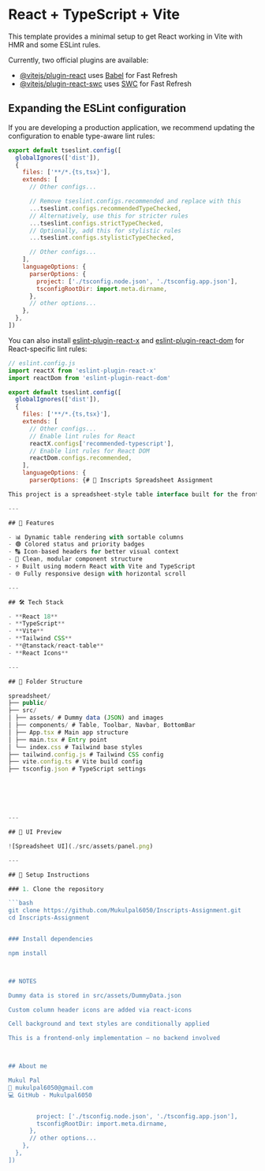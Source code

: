 # React + TypeScript + Vite

This template provides a minimal setup to get React working in Vite with HMR and some ESLint rules.

Currently, two official plugins are available:

- [@vitejs/plugin-react](https://github.com/vitejs/vite-plugin-react/blob/main/packages/plugin-react) uses [Babel](https://babeljs.io/) for Fast Refresh
- [@vitejs/plugin-react-swc](https://github.com/vitejs/vite-plugin-react/blob/main/packages/plugin-react-swc) uses [SWC](https://swc.rs/) for Fast Refresh

## Expanding the ESLint configuration

If you are developing a production application, we recommend updating the configuration to enable type-aware lint rules:

```js
export default tseslint.config([
  globalIgnores(['dist']),
  {
    files: ['**/*.{ts,tsx}'],
    extends: [
      // Other configs...

      // Remove tseslint.configs.recommended and replace with this
      ...tseslint.configs.recommendedTypeChecked,
      // Alternatively, use this for stricter rules
      ...tseslint.configs.strictTypeChecked,
      // Optionally, add this for stylistic rules
      ...tseslint.configs.stylisticTypeChecked,

      // Other configs...
    ],
    languageOptions: {
      parserOptions: {
        project: ['./tsconfig.node.json', './tsconfig.app.json'],
        tsconfigRootDir: import.meta.dirname,
      },
      // other options...
    },
  },
])
```

You can also install [eslint-plugin-react-x](https://github.com/Rel1cx/eslint-react/tree/main/packages/plugins/eslint-plugin-react-x) and [eslint-plugin-react-dom](https://github.com/Rel1cx/eslint-react/tree/main/packages/plugins/eslint-plugin-react-dom) for React-specific lint rules:

```js
// eslint.config.js
import reactX from 'eslint-plugin-react-x'
import reactDom from 'eslint-plugin-react-dom'

export default tseslint.config([
  globalIgnores(['dist']),
  {
    files: ['**/*.{ts,tsx}'],
    extends: [
      // Other configs...
      // Enable lint rules for React
      reactX.configs['recommended-typescript'],
      // Enable lint rules for React DOM
      reactDom.configs.recommended,
    ],
    languageOptions: {
      parserOptions: {# 🧮 Inscripts Spreadsheet Assignment

This project is a spreadsheet-style table interface built for the frontend assignment at **Inscripts (I) Private Limited**. It showcases dynamic data rendering, sorting, and styled table headers and cells using **React**, **TypeScript**, **Tailwind CSS**, and **@tanstack/react-table v8**.

---

## 🚀 Features

- 📊 Dynamic table rendering with sortable columns
- 🟢 Colored status and priority badges
- 🔠 Icon-based headers for better visual context
- 🧠 Clean, modular component structure
- ⚡ Built using modern React with Vite and TypeScript
- 🌐 Fully responsive design with horizontal scroll

---

## 🛠️ Tech Stack

- **React 18**
- **TypeScript**
- **Vite**
- **Tailwind CSS**
- **@tanstack/react-table**
- **React Icons**

---

## 📁 Folder Structure

spreadsheet/
├── public/
├── src/
│ ├── assets/ # Dummy data (JSON) and images
│ ├── components/ # Table, Toolbar, Navbar, BottomBar
│ ├── App.tsx # Main app structure
│ ├── main.tsx # Entry point
│ └── index.css # Tailwind base styles
├── tailwind.config.js # Tailwind CSS config
├── vite.config.ts # Vite build config
├── tsconfig.json # TypeScript settings






---

## 📸 UI Preview

![Spreadsheet UI](./src/assets/panel.png)

---

## 🧪 Setup Instructions

### 1. Clone the repository

```bash
git clone https://github.com/Mukulpal6050/Inscripts-Assignment.git
cd Inscripts-Assignment


### Install dependencies

npm install 



## NOTES 

Dummy data is stored in src/assets/DummyData.json

Custom column header icons are added via react-icons

Cell background and text styles are conditionally applied

This is a frontend-only implementation — no backend involved



## About me

Mukul Pal
📧 mukulpal6050@gmail.com
💻 GitHub - Mukulpal6050


        project: ['./tsconfig.node.json', './tsconfig.app.json'],
        tsconfigRootDir: import.meta.dirname,
      },
      // other options...
    },
  },
])
```
